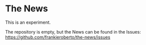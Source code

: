 The News
========

This is an experiment.

The repository is empty, but the News can be found in the Issues: https://github.com/frankieroberto/the-news/issues
